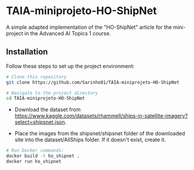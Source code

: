 # TAIA-miniprojeto-HO-ShipNet

A simple adapted implementation of the "HO-ShipNet" article for the mini-project in the Advanced AI Topics 1 course.

## Installation

Follow these steps to set up the project environment:

```bash
# Clone this repository
git clone https://github.com/Sarinho01/TAIA-miniprojeto-HO-ShipNet

# Navigate to the project directory
cd TAIA-miniprojeto-HO-ShipNet
```
- Download the dataset from https://www.kaggle.com/datasets/rhammell/ships-in-satellite-imagery?select=shipsnet.json.

- Place the images from the shipsnet/shipsnet folder of the downloaded site into the dataset/AllShips folder. If it doesn't exist, create it.

```bash
# Run Docker commands:
docker build -t ho_shipnet .
docker run ho_shipnet
```
